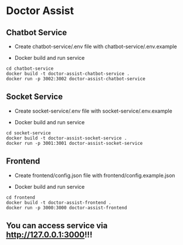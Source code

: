 # Doctor Assist

## Chatbot Service

- Create chatbot-service/.env file with chatbot-service/.env.example

- Docker build and run service

```
cd chatbot-service
docker build -t doctor-assist-chatbot-service .
docker run -p 3002:3002 doctor-assist-chatbot-service
```

## Socket Service

- Create socket-service/.env file with socket-service/.env.example

- Docker build and run service

```
cd socket-service
docker build -t doctor-assist-socket-service .
docker run -p 3001:3001 doctor-assist-socket-service
```

## Frontend

- Create frontend/config.json file with frontend/config.example.json

- Docker build and run service

```
cd frontend
docker build -t doctor-assist-frontend .
docker run -p 3000:3000 doctor-assist-frontend
```

## You can access service via http://127.0.0.1:3000!!!